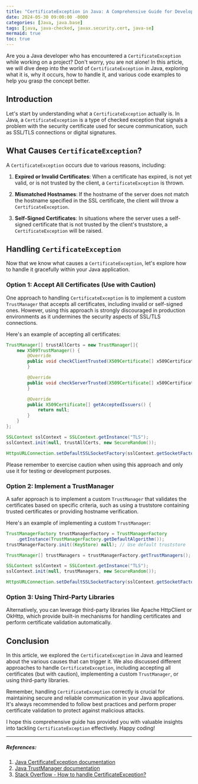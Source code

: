 ```yaml
---
title: "CertificateException in Java: A Comprehensive Guide for Developers"
date: 2024-05-30 09:00:00 -0000
categories: [Java, java.base]
tags: [java, java-checked, javax.security.cert, java-se]
mermaid: true
toc: true
---
```



Are you a Java developer who has encountered a `CertificateException` while working on a project? Don't worry, you are not alone! In this article, we will dive deep into the world of `CertificateException` in Java, exploring what it is, why it occurs, how to handle it, and various code examples to help you grasp the concept better.

## Introduction

Let's start by understanding what a `CertificateException` actually is. In Java, a `CertificateException` is a type of checked exception that signals a problem with the security certificate used for secure communication, such as SSL/TLS connections or digital signatures.

## What Causes `CertificateException`?

A `CertificateException` occurs due to various reasons, including:

1. **Expired or Invalid Certificates**: When a certificate has expired, is not yet valid, or is not trusted by the client, a `CertificateException` is thrown.

2. **Mismatched Hostnames**: If the hostname of the server does not match the hostname specified in the SSL certificate, the client will throw a `CertificateException`.

3. **Self-Signed Certificates**: In situations where the server uses a self-signed certificate that is not trusted by the client's truststore, a `CertificateException` will be raised.

## Handling `CertificateException`

Now that we know what causes a `CertificateException`, let's explore how to handle it gracefully within your Java application.

### Option 1: Accept All Certificates (Use with Caution)

One approach to handling `CertificateException` is to implement a custom `TrustManager` that accepts all certificates, including invalid or self-signed ones. However, using this approach is strongly discouraged in production environments as it undermines the security aspects of SSL/TLS connections.

Here's an example of accepting all certificates:

```java
TrustManager[] trustAllCerts = new TrustManager[]{
    new X509TrustManager() {
        @Override
        public void checkClientTrusted(X509Certificate[] x509Certificates, String s) throws CertificateException {
        }

        @Override
        public void checkServerTrusted(X509Certificate[] x509Certificates, String s) throws CertificateException {
        }

        @Override
        public X509Certificate[] getAcceptedIssuers() {
            return null;
        }
    }
};

SSLContext sslContext = SSLContext.getInstance("TLS");
sslContext.init(null, trustAllCerts, new SecureRandom());

HttpsURLConnection.setDefaultSSLSocketFactory(sslContext.getSocketFactory());
```

Please remember to exercise caution when using this approach and only use it for testing or development purposes.

### Option 2: Implement a TrustManager

A safer approach is to implement a custom `TrustManager` that validates the certificates based on specific criteria, such as using a truststore containing trusted certificates or providing hostname verification.

Here's an example of implementing a custom `TrustManager`:

```java
TrustManagerFactory trustManagerFactory = TrustManagerFactory
    .getInstance(TrustManagerFactory.getDefaultAlgorithm());
trustManagerFactory.init((KeyStore) null); // Use default truststore

TrustManager[] trustManagers = trustManagerFactory.getTrustManagers();

SSLContext sslContext = SSLContext.getInstance("TLS");
sslContext.init(null, trustManagers, new SecureRandom());

HttpsURLConnection.setDefaultSSLSocketFactory(sslContext.getSocketFactory());
```

### Option 3: Using Third-Party Libraries

Alternatively, you can leverage third-party libraries like Apache HttpClient or OkHttp, which provide built-in mechanisms for handling certificates and perform certificate validation automatically.

## Conclusion

In this article, we explored the `CertificateException` in Java and learned about the various causes that can trigger it. We also discussed different approaches to handle `CertificateException`, including accepting all certificates (but with caution), implementing a custom `TrustManager`, or using third-party libraries.

Remember, handling `CertificateException` correctly is crucial for maintaining secure and reliable communication in your Java applications. It's always recommended to follow best practices and perform proper certificate validation to protect against malicious attacks.

I hope this comprehensive guide has provided you with valuable insights into tackling `CertificateException` effectively. Happy coding!

---

##### References:
1. [Java CertificateException documentation](https://docs.oracle.com/en/java/javase/11/docs/api/java.base/java/security/cert/CertificateException.html)
2. [Java TrustManager documentation](https://docs.oracle.com/en/java/javase/11/docs/api/java.base/java/security/TrustManager.html)
3. [Stack Overflow - How to handle CertificateException?](https://stackoverflow.com/questions/1142123/how-can-i-solve-error-unable-to-find-valid-certification-path-to-requested-ta)